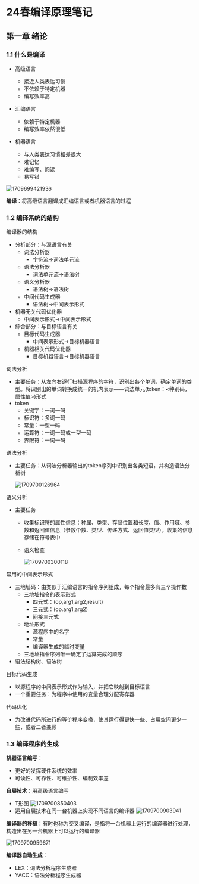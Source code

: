 # 24春编译原理笔记

## 第一章 绪论

### 1.1 什么是编译

* 高级语言

  * 接近人类表达习惯
  * 不依赖于特定机器
  * 编写效率高
* 汇编语言

  * 依赖于特定机器
  * 编写效率依然很低
* 机器语言

  * 与人类表达习惯相差很大
  * 难记忆
  * 难编写、阅读
  * 易写错

![1709699421936](images/1709699421936.png)

**编译**：将高级语言翻译成汇编语言或者机器语言的过程

### 1.2 编译系统的结构

编译器的结构

* 分析部分：与源语言有关
  * 词法分析器
    * 字符流->词法单元流
  * 语法分析器
    * 词法单元流->语法树
  * 语义分析器
    * 语法树->语法树
  * 中间代码生成器
    * 语法树->中间表示形式
* 机器无关代码优化器
  * 中间表示形式->中间表示形式
* 综合部分：与目标语言有关
  * 目标代码生成器
    * 中间表示形式->目标机器语言
  * 机器相关代码优化器
    * 目标机器语言->目标机器语言

词法分析

* 主要任务：从左向右逐行扫描源程序的字符，识别出各个单词，确定单词的类型。将识别出的单词转换成统一的机内表示——词法单元(token：<种别码，属性值>)形式
* token
  * 关键字：一词一码
  * 标识符：多词一码
  * 常量：一型一码
  * 运算符：一词一码或一型一码
  * 界限符：一词一码

语法分析

* 主要任务：从词法分析器输出的token序列中识别出各类短语，并构造语法分析树

  ![1709700126964](images/1709700126964.png)

语义分析

* 主要任务
  * 收集标识符的属性信息：种属、类型、存储位置和长度、值、作用域、参数和返回值信息（参数个数、类型、传递方式、返回值类型）。收集的信息存储在符号表中
  * 语义检查

    ![1709700300118](images/1709700300118.png)

常用的中间表示形式

* 三地址码：由类似于汇编语言的指令序列组成，每个指令最多有三个操作数
  * 三地址指令的表示形式
    * 四元式：(op,arg1,arg2,result)
    * 三元式：(op.arg1,arg2)
    * 间接三元式
  * 地址形式
    * 源程序中的名字
    * 常量
    * 编译器生成的临时变量
  * 三地址指令序列唯一确定了运算完成的顺序
* 语法结构树、语法树

目标代码生成

* 以源程序的中间表示形式作为输入，并把它映射到目标语言
* 一个重要任务：为程序中使用的变量合理分配寄存器

代码优化

* 为改进代码所进行的等价程序变换，使其运行得更快一些、占用空间更少一些，或者二者兼顾

### 1.3 编译程序的生成

**机器语言编写**：

* 更好的发挥硬件系统的效率
* 可读性、可靠性、可维护性、编制效率差

**自展技术**：用高级语言编写

* T形图
  ![1709700850403](images/1709700850403.png)
* 运用自展技术在同一台机器上实现不同语言的编译器
  ![1709700903941](images/1709700903941.png)

**编译器的移植**：有时也称为交叉编译，是指将一台机器上运行的编译器进行处理，构造出在另一台机器上可以运行的编译器

![1709700959671](images/1709700959671.png)

**编译器自动生成**：

* LEX：词法分析程序生成器
* YACC：语法分析程序生成器
